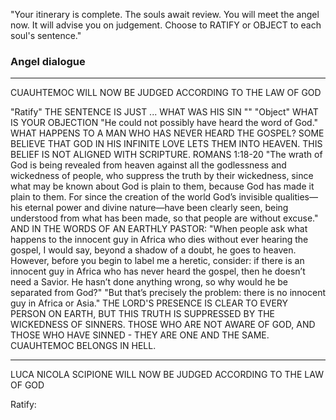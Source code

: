 "Your itinerary is complete. The souls await review.
You will meet the angel now. It will advise you on judgement.
Choose to RATIFY or OBJECT to each soul's sentence."

### Angel dialogue
---

CUAUHTEMOC WILL NOW BE JUDGED
ACCORDING TO THE LAW OF GOD

"Ratify"
	THE SENTENCE
	IS JUST
	...
	WHAT
	WAS HIS SIN
		""
"Object"
	WHAT
	IS YOUR OBJECTION
	"He could not possibly have heard the word of God."
		WHAT HAPPENS TO A MAN WHO HAS NEVER HEARD THE GOSPEL?
		SOME BELIEVE THAT GOD IN HIS INFINITE LOVE LETS THEM INTO HEAVEN.
		THIS BELIEF IS NOT ALIGNED WITH SCRIPTURE.
		ROMANS 1:18-20
		"The wrath of God is being revealed from heaven against all the godlessness and wickedness of people, who suppress the truth by their wickedness, since what may be known about God is plain to them, because God has made it plain to them. For since the creation of the world God’s invisible qualities—his eternal power and divine nature—have been clearly seen, being understood from what has been made, so that people are without excuse."
		AND IN THE WORDS OF AN EARTHLY PASTOR:
		"When people ask what happens to the innocent guy in Africa who dies without ever hearing the gospel, I would say, beyond a shadow of a doubt, he goes to heaven. However, before you begin to label me a heretic, consider: if there is an innocent guy in Africa who has never heard the gospel, then he doesn’t need a Savior. He hasn’t done anything wrong, so why would he be separated from God?"
		"But that’s precisely the problem: there is no innocent guy in Africa or Asia."
		THE LORD'S PRESENCE IS CLEAR TO EVERY PERSON ON EARTH, BUT THIS TRUTH IS SUPPRESSED BY THE WICKEDNESS OF SINNERS.
		THOSE WHO ARE NOT AWARE OF GOD, AND THOSE WHO HAVE SINNED - THEY ARE ONE AND THE SAME.
		CUAUHTEMOC BELONGS IN HELL.

---

LUCA NICOLA SCIPIONE WILL NOW BE JUDGED
ACCORDING TO THE LAW OF GOD

Ratify:

